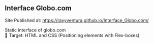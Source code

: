 ## Interface Globo.com
Site Published at: https://rayyventura.github.io/Interface_Globo.com/

Static interface of globo.com </br>
🎯 Target: HTML and CSS (Positioning elements with Flex-boxes)
